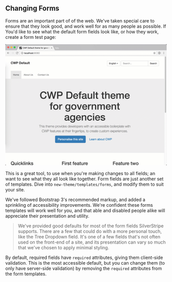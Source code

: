 ## Changing Forms

Forms are an important part of of the web. We've taken special care to ensure that they look good, and work well for as many people as possible. If You'd like to see what the default form fields look like, or how they work, create a form test page:

![Creating the form test page](images/creating-the-form-test-page.gif)

This is a great tool, to use when you're making changes to all fields; an want to see what they all look like together. Form fields are just another set of templates. Dive into `new-theme/templates/forms`, and modify them to suit your site.

We've followed Bootstrap 3's recommended markup, and added a sprinkling of accessibility improvements. We're confident these forms templates will work well for you, and that able and disabled people alike will appreciate their presentation and utility.

> We've provided good defaults for most of the form fields SilverStripe supports. There are a few that could do with a more personal touch, like the Tree Dropdown field. It's one of a few fields that's not often used on the front-end of a site, and its presentation can vary so much that we've chosen to apply minimal styling.

By default, required fields have `required` attributes, giving them client-side validation. This is the most accessible default, but you can change them (to only have server-side validation) by removing the `required` attributes from the form templates.
